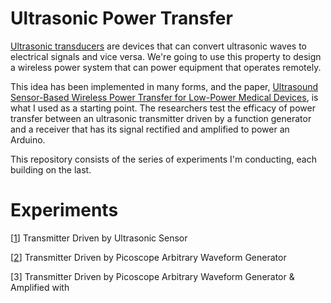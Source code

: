 # Ultrasonic Power Transfer

[Ultrasonic transducers](https://en.wikipedia.org/wiki/Ultrasonic_transducer) are devices that can convert ultrasonic waves to electrical signals and vice versa. We're going to use this property to design a wireless power system that can power equipment that operates remotely. 

This idea has been implemented in many forms, and the paper, [Ultrasound Sensor-Based Wireless Power Transfer for Low-Power Medical Devices](https://www.researchgate.net/publication/334184504_Ultrasound_Sensor-Based_Wireless_Power_Transfer_for_Low-Power_Medical_Devices), is what I used as a starting point. The researchers test the efficacy of power transfer between an ultrasonic transmitter driven by a function generator and a receiver that has its signal rectified and amplified to power an Arduino.

This repository consists of the series of experiments I'm conducting, each building on the last.

# Experiments

[[1](Experiment-1)] Transmitter Driven by Ultrasonic Sensor

[[2](Experiment-2)] Transmitter Driven by Picoscope Arbitrary Waveform Generator

[3] Transmitter Driven by Picoscope Arbitrary Waveform Generator & Amplified with 
